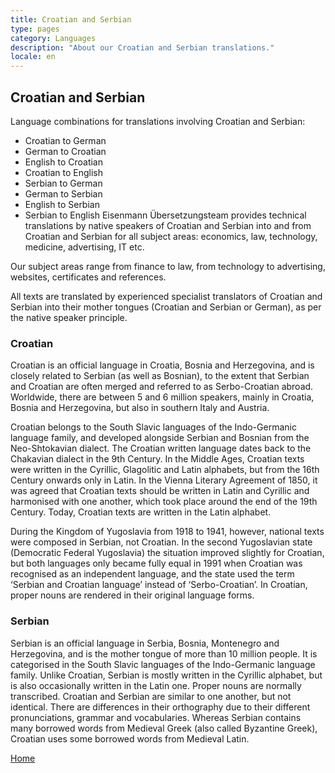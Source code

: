 ```yaml
---
title: Croatian and Serbian
type: pages
category: Languages
description: "About our Croatian and Serbian translations."
locale: en
---
```


## Croatian and Serbian

Language combinations for translations involving Croatian and Serbian:
- Croatian to German
- German to Croatian
- English to Croatian
- Croatian to English
- Serbian to German
- German to Serbian
- English to Serbian
- Serbian to English
Eisenmann Übersetzungsteam provides technical translations by native speakers of Croatian and Serbian into and from Croatian and Serbian for all subject areas: economics, law, technology, medicine, advertising, IT etc.

Our subject areas range from finance to law, from technology to advertising, websites, certificates and references.

All texts are translated by experienced specialist translators of Croatian and Serbian into their mother tongues (Croatian and Serbian or German), as per the native speaker principle.

### Croatian
Croatian is an official language in Croatia, Bosnia and Herzegovina, and is closely related to Serbian (as well as Bosnian), to the extent that Serbian and Croatian are often merged and referred to as Serbo-Croatian abroad. Worldwide, there are between 5 and 6 million speakers, mainly in Croatia, Bosnia and Herzegovina, but also in southern Italy and Austria.

Croatian belongs to the South Slavic languages of the Indo-Germanic language family, and developed alongside Serbian and Bosnian from the Neo-Shtokavian dialect. The Croatian written language dates back to the Chakavian dialect in the 9th Century. In the Middle Ages, Croatian texts were written in the Cyrillic, Glagolitic and Latin alphabets, but from the 16th Century onwards only in Latin. In the Vienna Literary Agreement of 1850, it was agreed that Croatian texts should be written in Latin and Cyrillic and harmonised with one another, which took place around the end of the 19th Century. Today, Croatian texts are written in the Latin alphabet.

During the Kingdom of Yugoslavia from 1918 to 1941, however, national texts were composed in Serbian, not Croatian. In the second Yugoslavian state (Democratic Federal Yugoslavia) the situation improved slightly for Croatian, but both languages only became fully equal in 1991 when Croatian was recognised as an independent language, and the state used the term ‘Serbian and Croatian language’ instead of ‘Serbo-Croatian’. In Croatian, proper nouns are rendered in their original language forms.

### Serbian
Serbian is an official language in Serbia, Bosnia, Montenegro and Herzegovina, and is the mother tongue of more than 10 million people. It is categorised in the South Slavic languages of the Indo-Germanic language family. Unlike Croatian, Serbian is mostly written in the Cyrillic alphabet, but is also occasionally written in the Latin one. Proper nouns are normally transcribed. Croatian and Serbian are similar to one another, but not identical. There are differences in their orthography due to their different pronunciations, grammar and vocabularies. Whereas Serbian contains many borrowed words from Medieval Greek (also called Byzantine Greek), Croatian uses some borrowed words from Medieval Latin.

[Home](/about/landing)